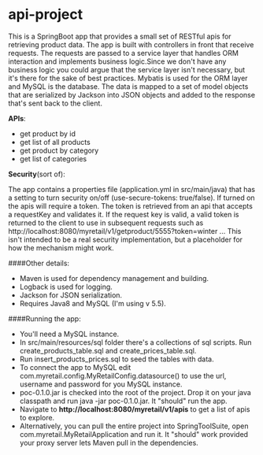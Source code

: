 # api-project
This is a SpringBoot app that provides a small set of RESTful apis for retrieving product data.
The app is built with controllers in front that receive requests. The requests are passed to a service layer 
that handles ORM interaction and implements business logic.Since we don't have any business logic you could argue 
that the service layer isn't necessary, but it's there for the sake of best practices. 
Mybatis is used for the ORM layer and MySQL is the database. The data is mapped to a set of model objects that 
are serialized by Jackson into JSON objects and added to the response that's sent back to the client.

**APIs**:
* get product by id
* get list of all products
* get product by category
* get list of categories

**Security**(sort of): 

The app contains a properties file (application.yml in src/main/java) that has a setting to turn security on/off (use-secure-tokens: true/false). If turned on the apis will require a token. The token is retrieved from an api that accepts a requestKey and validates it. If the request key is valid, a valid token is returned to the client to use in subsequent requests such as http://localhost:8080/myretail/v1/getproduct/5555?token=winter ... This isn't intended to be a real security implementation, but a placeholder for how the mechanism might work. 

####Other details:
* Maven is used for dependency management and building.
* Logback is used for logging.
* Jackson for JSON serialization.
* Requires Java8 and MySQL (I'm using v 5.5).


####Running the app:
* You'll need a MySQL instance.
* In src/main/resources/sql folder there's a collections of sql scripts. Run create_products_table.sql and 
create_prices_table.sql.
* Run insert_products_prices.sql to seed the tables with data.
* To connect the app to MySQL edit com.myretail.config.MyRetailConfig.datasource() to use the 
url, username and password for you MySQL instance.
* poc-0.1.0.jar is checked into the root of the project. Drop it on your java classpath 
and run java -jar poc-0.1.0.jar. It "should" run the app. 
* Navigate to **http://localhost:8080/myretail/v1/apis** to get a list of apis to explore.
* Alternatively, you can pull the entire project into SpringToolSuite, open com.myretail.MyRetailApplication
and run it. It "should" work provided your proxy server lets Maven pull in the dependencies.
